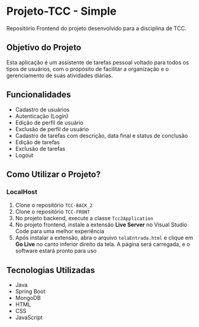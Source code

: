 # Projeto-TCC - Simple

Repositório Frontend do projeto desenvolvido para a disciplina de TCC.

## Objetivo do Projeto

Esta aplicação é um assistente de tarefas pessoal voltado para todos os tipos de usuários, com o propósito de facilitar a organização e o gerenciamento de suas atividades diárias.

## Funcionalidades

- Cadastro de usuários
- Autenticação (Login)
- Edição de perfil de usuário
- Exclusão de perfil de usuário
- Cadastro de tarefas com descrição, data final e status de conclusão
- Edição de tarefas
- Exclusão de tarefas
- Logout

## Como Utilizar o Projeto?

### LocalHost

1. Clone o repositório `TCC-BACK_2`
2. Clone o repositório `TCC-FRONT`
3. No projeto backend, execute a classe `Tcc2Application`
4. No projeto frontend, instale a extensão **Live Server** no Visual Studio Code para uma melhor experiência
5. Após instalar a extensão, abra o arquivo `telaEntrada.html` e clique em **Go Live** no canto inferior direito da tela. A página será carregada, e o software estará pronto para uso

## Tecnologias Utilizadas

- Java
- Spring Boot
- MongoDB
- HTML
- CSS
- JavaScript
